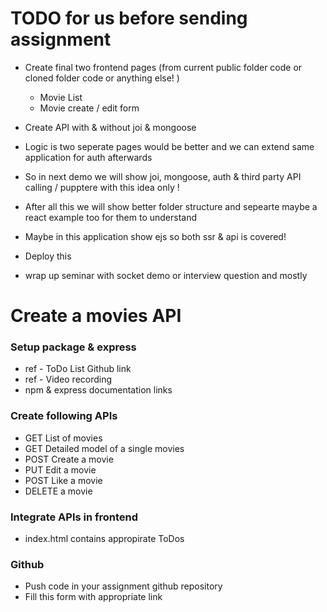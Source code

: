 # TODO for us before sending assignment

- Create final two frontend pages (from current public folder code or cloned folder code or anything else! )
  - Movie List
  - Movie create / edit form 
  
- Create API with & without joi & mongoose

- Logic is two seperate pages would be better and we can extend same application for auth afterwards
- So in next demo we will show joi, mongoose, auth & third party API calling / pupptere with this idea only !
- After all this we will show better folder structure and sepearte maybe a react example too for them to understand
- Maybe in this application show ejs so both ssr & api is covered!
- Deploy this 
- wrap up seminar with socket demo or interview question and mostly

# Create a movies API

### Setup package & express
  - ref - ToDo List Github link
  - ref - Video recording
  - npm & express documentation links

### Create following APIs

- GET List of movies
- GET Detailed model of a single movies
- POST Create a movie
- PUT Edit a movie
- POST Like a movie
- DELETE a movie


### Integrate APIs in frontend

- index.html contains appropirate ToDos 

### Github
 - Push code in your assignment github repository
 - Fill this form with appropriate link
